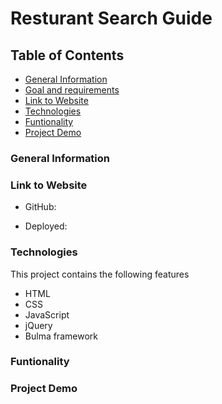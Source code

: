 # Resturant Search Guide

## Table of Contents

* [General Information](#General-Inforamtion)
* [Goal and requirements](#Goal-and-requirements)
* [Link to Website](#Link-to-Website)
* [Technologies](#Technologies)
* [Funtionality](#Funtionality)
* [Project Demo](#Project-Demo)

### General Information

### Link to Website

* GitHub:

* Deployed:

### Technologies

This project contains the following features

* HTML
* CSS
* JavaScript
* jQuery
* Bulma framework

### Funtionality

### Project Demo

